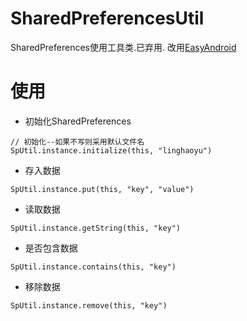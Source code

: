# SharedPreferencesUtil
SharedPreferences使用工具类.已弃用. 改用[EasyAndroid](https://github.com/mazaiting/EasyAndroid)

# 使用
- 初始化SharedPreferences
```
// 初始化--如果不写则采用默认文件名
SpUtil.instance.initialize(this, "linghaoyu")
```

- 存入数据
```
SpUtil.instance.put(this, "key", "value")
```

- 读取数据
```
SpUtil.instance.getString(this, "key")
```

- 是否包含数据
```
SpUtil.instance.contains(this, "key")
```

- 移除数据
```
SpUtil.instance.remove(this, "key")
```
